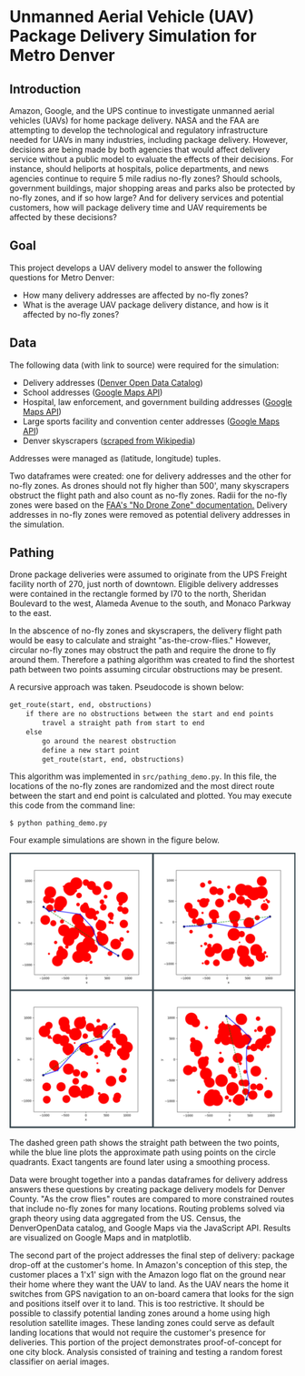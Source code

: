 # Unmanned Aerial Vehicle (UAV) Package Delivery Simulation for Metro Denver

## Introduction
Amazon, Google, and the UPS continue to investigate unmanned aerial vehicles (UAVs)
for home package delivery. NASA and the FAA are attempting to develop the
technological and regulatory infrastructure needed for UAVs in many
industries, including package delivery. However, decisions are being made by
both agencies that would affect delivery service without a public model to
evaluate the effects of their decisions. For instance, should heliports at
hospitals, police departments, and news agencies continue to require 5 mile
radius no-fly zones? Should schools, government buildings, major shopping
areas and parks also be protected by no-fly zones, and if so how large? And
for delivery services and potential customers, how will package delivery time
and UAV requirements be affected by these decisions?

## Goal
This project develops a UAV delivery model to answer the following questions 
for Metro Denver:
* How many delivery addresses are affected by no-fly zones?
* What is the average UAV package delivery distance, and how is it affected by no-fly zones?

## Data  
The following data (with link to source) were required for the simulation:  
* Delivery addresses ([Denver Open Data Catalog](https://www.denvergov.org/opendata))
* School addresses ([Google Maps API](https://developers.google.com/maps/documentation))
* Hospital, law enforcement, and government building addresses ([Google Maps API](https://developers.google.com/maps/documentation))
* Large sports facility and convention center addresses ([Google Maps API](https://developers.google.com/maps/documentation))
* Denver skyscrapers ([scraped from Wikipedia](https://en.wikipedia.org/wiki/List_of_tallest_buildings_in_Denver))  

Addresses were managed as (latitude, longitude) tuples.

Two dataframes were created: one for delivery addresses and the other for no-fly 
zones. As drones should not fly higher than 500', many skyscrapers obstruct the flight path and also count as no-fly zones.  Radii for the no-fly zones were based on the 
[FAA's "No Drone Zone" documentation.](https://www.faa.gov/uas/resources/community_engagement/no_drone_zone/)  Delivery addresses in no-fly zones were removed as potential delivery addresses in the simulation.

## Pathing  
Drone package deliveries were assumed to originate from the UPS Freight facility 
north of 270, just north of downtown.  Eligible delivery addresses were contained 
in the rectangle formed by I70 to the north, Sheridan Boulevard to the west, 
Alameda Avenue to the south, and Monaco Parkway to the east.  

In the abscence of no-fly zones and skyscrapers, the delivery flight path would be
easy to calculate and straight "as-the-crow-flies."  However, circular no-fly zones may
obstruct the path and require the drone to fly around them.  Therefore a pathing algorithm
was created to find the shortest path between two points assuming circular obstructions
may be present.

A recursive approach was taken.  Pseudocode is shown below:  
```
get_route(start, end, obstructions)
    if there are no obstructions between the start and end points
        travel a straight path from start to end
    else
        go around the nearest obstruction
        define a new start point
        get_route(start, end, obstructions)
```

This algorithm was implemented in `src/pathing_demo.py`.  In this file, the locations of the
no-fly zones are randomized and the most direct route between the start and end point is calculated
and plotted.  You may execute this code from the command line:  
```
$ python pathing_demo.py
```
Four example simulations are shown in the figure below.

<img src="./imgs/pathing_demo_results.png" width="600"/>

The dashed green path shows the straight path between the two points, while the blue
line plots the approximate path using points on the circle quadrants. Exact tangents
are found later using a smoothing process.


Data were brought together into a pandas dataframes for delivery address
answers these questions by creating
package delivery models for Denver County. "As the crow flies" routes are compared
to more constrained routes that include no-fly zones for many locations.
Routing problems solved via graph theory using data aggregated from the US. Census,
the DenverOpenData catalog, and Google Maps via the JavaScript API. Results are 
visualized on Google Maps and in matplotlib.

The second part of the project addresses the final step of delivery: package
drop-off at the customer's home. In Amazon's conception of this step, the
customer places a 1'x1' sign with the Amazon logo flat on the ground near their
home where they want the UAV to land. As the UAV nears the home it switches
from GPS navigation to an on-board camera that looks for the sign and positions
itself over it to land. This is too restrictive. It should be possible to classify
potential landing zones around a home using high resolution satellite images.
These landing zones could serve as default landing locations that would not require
the customer's presence for deliveries. This portion of the project demonstrates
proof-of-concept for one city block.  Analysis consisted of training and
testing a random forest classifier on aerial images.
